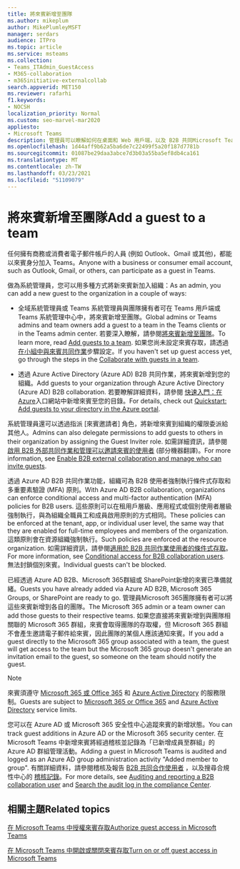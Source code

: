 ```yaml
---
title: 將來賓新增至團隊
ms.author: mikeplum
author: MikePlumleyMSFT
manager: serdars
audience: ITPro
ms.topic: article
ms.service: msteams
ms.collection:
- Teams_ITAdmin_GuestAccess
- M365-collaboration
- m365initiative-externalcollab
search.appverid: MET150
ms.reviewer: rafarhi
f1.keywords:
- NOCSH
localization_priority: Normal
ms.custom: seo-marvel-mar2020
appliesto:
- Microsoft Teams
description: 管理員可以瞭解如何在桌面和 Web 用戶端，以及 B2B 共同Microsoft Teams中新增Azure Active Directory來賓。
ms.openlocfilehash: 1d44aff9b62a5ba6de7c22499f5a20f187d7781b
ms.sourcegitcommit: 01087be29daa3abce7d3b03a55ba5ef8db4ca161
ms.translationtype: MT
ms.contentlocale: zh-TW
ms.lasthandoff: 03/23/2021
ms.locfileid: "51109079"
---
```

# <a name="add-a-guest-to-a-team"></a><span data-ttu-id="1899b-103">將來賓新增至團隊</span><span class="sxs-lookup"><span data-stu-id="1899b-103">Add a guest to a team</span></span>

<span data-ttu-id="1899b-104">任何擁有商務或消費者電子郵件帳戶的人員 (例如 Outlook、Gmail 或其他)，都能以來賓身分加入 Teams。</span><span class="sxs-lookup"><span data-stu-id="1899b-104">Anyone with a business or consumer email account, such as Outlook, Gmail, or others, can participate as a guest in Teams.</span></span>

<span data-ttu-id="1899b-105">做為系統管理員，您可以用多種方式將新來賓新加入組織：</span><span class="sxs-lookup"><span data-stu-id="1899b-105">As an admin, you can add a new guest to the organization in a couple of ways:</span></span>

- <span data-ttu-id="1899b-106">全域系統管理員或 Teams 系統管理員與團隊擁有者可在 Teams 用戶端或 Teams 系統管理中心中，將來賓新增至團隊。</span><span class="sxs-lookup"><span data-stu-id="1899b-106">Global admins or Teams admins and team owners add a guest to a team in the Teams clients or in the Teams admin center.</span></span> <span data-ttu-id="1899b-107">若要深入瞭解，請參閱[將來賓新增至團隊](https://support.office.com/article/add-guests-to-a-team-fccb4fa6-f864-4508-bdde-256e7384a14f)。</span><span class="sxs-lookup"><span data-stu-id="1899b-107">To learn more, read [Add guests to a team](https://support.office.com/article/add-guests-to-a-team-fccb4fa6-f864-4508-bdde-256e7384a14f).</span></span> <span data-ttu-id="1899b-108">如果您尚未設定來賓存取，請透過[在小組中與來賓共同作業](/microsoft-365/solutions/collaborate-as-team)步驟設定。</span><span class="sxs-lookup"><span data-stu-id="1899b-108">If you haven't set up guest access yet, go through the steps in the [Collaborate with guests in a team](/microsoft-365/solutions/collaborate-as-team).</span></span>

- <span data-ttu-id="1899b-109">透過 Azure Active Directory (Azure AD) B2B 共同作業，將來賓新增到您的組織。</span><span class="sxs-lookup"><span data-stu-id="1899b-109">Add guests to your organization through Azure Active Directory (Azure AD) B2B collaboration.</span></span> <span data-ttu-id="1899b-110">若要瞭解詳細資料，請參閱 [快速入門：在 Azure](/azure/active-directory/external-identities/b2b-quickstart-add-guest-users-portal)入口網站中新增來賓至您的目錄。</span><span class="sxs-lookup"><span data-stu-id="1899b-110">For details, check out [Quickstart: Add guests to your directory in the Azure portal](/azure/active-directory/external-identities/b2b-quickstart-add-guest-users-portal).</span></span>

<span data-ttu-id="1899b-111">系統管理員還可以透過指派 [來賓邀請者] 角色，將新增來賓到組織的權限委派給其他人。</span><span class="sxs-lookup"><span data-stu-id="1899b-111">Admins can also delegate permissions to add guests to others in their organization by assigning the Guest Inviter role.</span></span> <span data-ttu-id="1899b-112">如需詳細資訊，請參閱[啟用 B2B 外部共同作業和管理可以邀請來賓的使用者](/azure/active-directory/external-identities/delegate-invitations) (部分機器翻譯)。</span><span class="sxs-lookup"><span data-stu-id="1899b-112">For more information, see [Enable B2B external collaboration and manage who can invite guests](/azure/active-directory/external-identities/delegate-invitations).</span></span>

<span data-ttu-id="1899b-113">透過 Azure AD B2B 共同作業功能，組織可為 B2B 使用者強制執行條件式存取和多重要素驗證 (MFA) 原則。</span><span class="sxs-lookup"><span data-stu-id="1899b-113">With Azure AD B2B collaboration, organizations can enforce conditional access and multi-factor authentication (MFA) policies for B2B users.</span></span> <span data-ttu-id="1899b-114">這些原則可以在租用戶層級、應用程式或個別使用者層級強制執行，與為組織全職員工和成員啟用原則的方式相同。</span><span class="sxs-lookup"><span data-stu-id="1899b-114">These policies can be enforced at the tenant, app, or individual user level, the same way that they are enabled for full-time employees and members of the organization.</span></span> <span data-ttu-id="1899b-115">這類原則會在資源組織強制執行。</span><span class="sxs-lookup"><span data-stu-id="1899b-115">Such policies are enforced at the resource organization.</span></span> <span data-ttu-id="1899b-116">如需詳細資訊，請參閱[適用於 B2B 共同作業使用者的條件式存取](/azure/active-directory/external-identities/conditional-access)。</span><span class="sxs-lookup"><span data-stu-id="1899b-116">For more information, see  [Conditional access for B2B collaboration users](/azure/active-directory/external-identities/conditional-access).</span></span> <span data-ttu-id="1899b-117">無法封鎖個別來賓。</span><span class="sxs-lookup"><span data-stu-id="1899b-117">Individual guests can't be blocked.</span></span>

<span data-ttu-id="1899b-118">已經透過 Azure AD B2B、Microsoft 365群組或 SharePoint新增的來賓已準備就緒。</span><span class="sxs-lookup"><span data-stu-id="1899b-118">Guests you have already added via Azure AD B2B, Microsoft 365 Groups, or SharePoint are ready to go.</span></span> <span data-ttu-id="1899b-119">管理員Microsoft 365團隊擁有者可以將這些來賓新增到各自的團隊。</span><span class="sxs-lookup"><span data-stu-id="1899b-119">The Microsoft 365 admin or a team owner can add those guests to their respective teams.</span></span> <span data-ttu-id="1899b-120">如果您直接將來賓新增到與團隊相關聯的 Microsoft 365 群組，來賓會取得團隊的存取權，但 Microsoft 365 群組不會產生邀請電子郵件給來賓，因此團隊的某個人應該通知來賓。</span><span class="sxs-lookup"><span data-stu-id="1899b-120">If you add a guest directly to the Microsoft 365 group associated with a team, the guest will get access to the team but the Microsoft 365 group doesn't generate an invitation email to the guest, so someone on the team should notify the guest.</span></span>

> [!NOTE]
> <span data-ttu-id="1899b-121">來賓須遵守 [Microsoft 365 或 Office 365](/office365/servicedescriptions/office-365-service-descriptions-technet-library) 和 [Azure Active Directory](/azure/active-directory/external-identities/current-limitations) 的服務限制。</span><span class="sxs-lookup"><span data-stu-id="1899b-121">Guests are subject to  [Microsoft 365 or Office 365](/office365/servicedescriptions/office-365-service-descriptions-technet-library) and [Azure Active Directory](/azure/active-directory/external-identities/current-limitations) service limits.</span></span>

<span data-ttu-id="1899b-122">您可以在 Azure AD 或 Microsoft 365 安全性中心追蹤來賓的新增狀態。</span><span class="sxs-lookup"><span data-stu-id="1899b-122">You can track guest additions in Azure AD or the Microsoft 365 security center.</span></span> <span data-ttu-id="1899b-123">在 Microsoft Teams 中新增來賓將經過稽核並記錄為「已新增成員至群組」的 Azure AD 群組管理活動。</span><span class="sxs-lookup"><span data-stu-id="1899b-123">Adding a guest in Microsoft Teams is audited and logged as an Azure AD group administration activity "Added member to group".</span></span> <span data-ttu-id="1899b-124">有關詳細資料，請參閱稽核及報告 [B2B 共同合作使用者](/azure/active-directory/external-identities/auditing-and-reporting) ，以及搜尋合規性中心的 [稽核記錄](/microsoft-365/compliance/search-the-audit-log-in-security-and-compliance)。</span><span class="sxs-lookup"><span data-stu-id="1899b-124">For more details, see [Auditing and reporting a B2B collaboration user](/azure/active-directory/external-identities/auditing-and-reporting) and [Search the audit log in the compliance Center](/microsoft-365/compliance/search-the-audit-log-in-security-and-compliance).</span></span>


## <a name="related-topics"></a><span data-ttu-id="1899b-125">相關主題</span><span class="sxs-lookup"><span data-stu-id="1899b-125">Related topics</span></span>

[<span data-ttu-id="1899b-126">在 Microsoft Teams 中授權來賓存取</span><span class="sxs-lookup"><span data-stu-id="1899b-126">Authorize guest access in Microsoft Teams</span></span>](teams-dependencies.md)

[<span data-ttu-id="1899b-127">在 Microsoft Teams 中開啟或關閉來賓存取</span><span class="sxs-lookup"><span data-stu-id="1899b-127">Turn on or off guest access in Microsoft Teams</span></span>](set-up-guests.md)